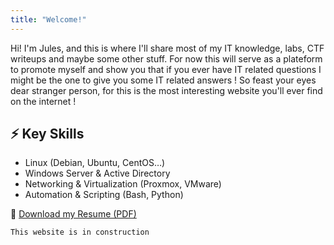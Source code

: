 ```yaml
---
title: "Welcome!"
---
```


Hi! I'm Jules, and this is where I'll share most of my IT knowledge, labs, CTF writeups and maybe some other stuff. For now this will serve as a plateform to promote myself and show you that if you ever have IT related questions I might be the one to give you some IT related answers ! 
So feast your eyes dear stranger person, for this is the most interesting website you'll ever find on the internet !

## ⚡ Key Skills
- Linux (Debian, Ubuntu, CentOS…)
- Windows Server & Active Directory
- Networking & Virtualization (Proxmox, VMware)
- Automation & Scripting (Bash, Python)

📄 [Download my Resume (PDF)](cv/cv_en.pdf)


``` 
This website is in construction
``` 